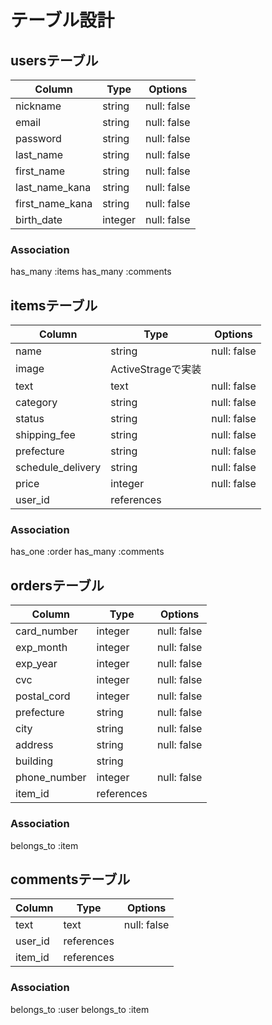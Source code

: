 # テーブル設計

## usersテーブル
| Column          | Type    | Options        | 
| --------------- | ------- | -------------- |
| nickname        | string  | null: false    |
| email           | string  | null: false    |
| password        | string  | null: false    |
| last_name       | string  | null: false    |
| first_name      | string  | null: false    |
| last_name_kana  | string  | null: false    |
| first_name_kana | string  | null: false    |
| birth_date      | integer | null: false    |

### Association
has_many :items
has_many :comments

## itemsテーブル
| Column              | Type          | Options        | 
| ------------------- | ------------- | -------------- |
| name                | string        | null: false    |
| image               | ActiveStrageで実装              |
| text                | text          | null: false    |
| category            | string        | null: false    |
| status              | string        | null: false    |
| shipping_fee        | string        | null: false    |
| prefecture          | string        | null: false    |
| schedule_delivery   | string        | null: false    |
| price               | integer       | null: false    |
| user_id             | references    |                |

### Association
has_one :order
has_many :comments

## ordersテーブル
| Column       | Type          | Options        | 
| ------------ | ------------- | -------------- |
| card_number  | integer       | null: false    |
| exp_month    | integer       | null: false    |
| exp_year     | integer       | null: false    |
| cvc          | integer       | null: false    |
| postal_cord  | integer       | null: false    |
| prefecture   | string        | null: false    |
| city         | string        | null: false    |
| address      | string        | null: false    |
| building     | string        |                |
| phone_number | integer       | null: false    |
| item_id      | references    |                |

### Association
belongs_to :item

## commentsテーブル
| Column     | Type       | Options        | 
| ---------- | ---------- | -------------- |
| text       | text       | null: false    |
| user_id    | references |                |
| item_id    | references |                |

### Association
belongs_to :user
belongs_to :item